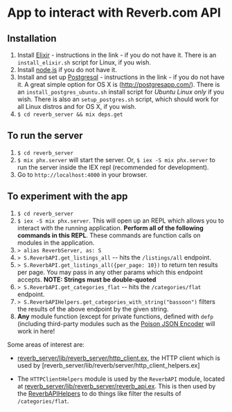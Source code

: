 # App to interact with Reverb.com API

## Installation
1. Install [Elixir](https://elixir-lang.org/) - instructions in the link - if you do not have it. There is an `install_elixir.sh` script for Linux, if you wish.
2. Install [node.js](https://nodejs.org/en/) if you do not have it.
3. Install  and set up [Postgresql](https://www.postgresql.org/) - instructions in the link - if you do not have it. A great simple option for OS X is (http://postgresapp.com/). There is an `install_postgres_ubuntu.sh` install script for *Ubuntu Linux only* if you wish. There is also an `setup_postgres.sh` script, which should work for all Linux distros and for OS X, if you wish.
3. `$ cd reverb_server && mix deps.get`

## To run the server
1. `$ cd reverb_server`
2. `$ mix phx.server` will start the server. Or, `$ iex -S mix phx.server` to run the server inside the IEX repl (recommended for development).
3. Go to `http://localhost:4000` in your browser.

## To experiment with the app
1. `$ cd reverb_server`
2. `$ iex -S mix phx.server`. This will open up an REPL which allows you to interact with the running application. **Perform all of the following commands in this REPL**. These commands are function calls on modules in the application.
3. `> alias ReverbServer, as: S`
4. `> S.ReverbAPI.get_listings_all` -- hits the `/listings/all` endpoint. 
5. `> S.ReverbAPI.get_listings_all({per_page: 10})` to return ten results per page. You may pass in any other params which this endpoint accepts. **NOTE: Strings must be double-quoted**
6. `> S.ReverbAPI.get_categories_flat` -- hits the `/categories/flat` endpoint.
7. `> S.ReverbAPIHelpers.get_categories_with_string("bassoon")` filters the results of the above endpoint by the given string. 
8. **Any** module function (except for private functions, defined with `defp` (including third-party modules such as the [Poison JSON Encoder](https://github.com/devinus/poison) will work in here!

Some areas of interest are: 

- [reverb_server/lib/reverb_server/http_client.ex](https://github.com/adamcee/reverb_app/blob/master/reverb_server/lib/reverb_server/http_client.ex), the HTTP client which is used by [reverb_server/lib/reverb/server/http_client_helpers.ex]

- The `HTTPClientHelpers` module is used by the `ReverbAPI` module, located at [reverb_server/lib/reverb_server/reverb_api.ex](https://github.com/adamcee/reverb_app/blob/master/reverb_server/lib/reverb_server/reverb_api.ex). This is then used by the [ReverbAPIHelpers](https://github.com/adamcee/reverb_app/blob/master/reverb_server/lib/reverb_server/reverb_api_helpers.ex) to do things like filter the results of `/categories/flat`. 
